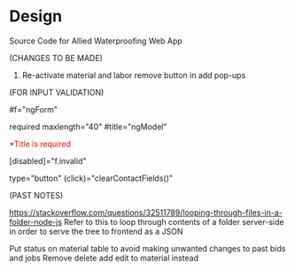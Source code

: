 # Design
Source Code for Allied Waterproofing Web App

(CHANGES TO BE MADE)

1. Re-activate material and labor remove button in add pop-ups 

<!-- 1. Make equipment, bid equipment, and job equipment tables

Equipment ID  | Equipment Name | Price Per Day | Price Per 1 Week | Price Per 2 Weeks | Price Per 3 Weeks
------------- | -------------- | ------------- | ---------------- | ----------------- | -----------------
3             | Lift           | 500           | 1250             | 2000              | 2500 -->





(FOR INPUT VALIDATION)

#f="ngForm"

required maxlength="40" #title="ngModel"

<div *ngIf="title.invalid" style="color:#ff0000">
              <div *ngIf="title.errors.required">
                *Title is required
              </div>
            </div>

[disabled]="f.invalid"

type="button" (click)="clearContactFields()"




(PAST NOTES)

https://stackoverflow.com/questions/32511789/looping-through-files-in-a-folder-node-js
Refer to this to loop through contents of a folder server-side in order to serve the tree to frontend as a JSON

Put status on material table to avoid making unwanted changes to past bids and jobs
Remove delete add edit to material instead